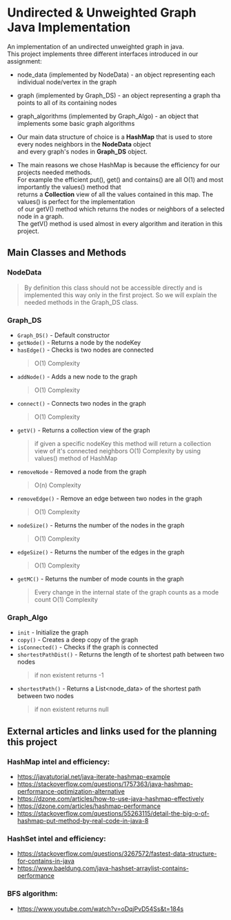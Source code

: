 # Undirected & Unweighted Graph Java Implementation
  
An implementation of an undirected unweighted graph in java.  
This project implements three different interfaces introduced in our assignment:  
  
- node_data (implemented by NodeData) - an object representing each individual node/vertex in the graph  
- graph (implemented by Graph_DS) - an object representing a graph tha points to all of its containing nodes  
- graph_algorithms (implemented by Graph_Algo) - an object that implements some basic graph algorithms  
  
- Our main data structure of choice is a **HashMap** that is used to store every nodes neighbors in the **NodeData** object  
and every graph's nodes in **Graph_DS** object.  
  
- The main reasons we chose HashMap is because the efficiency for our projects needed methods.  
For example the efficient put(), get() and contains() are all O(1) and most importantly the values() method that  
returns a **Collection** view of all the values contained in this map. The values() is perfect for the implementation  
of our getV() method which returns the nodes or neighbors of a selected node in a graph.  
The getV() method is used almost in every algorithm and iteration in this project.  
  
## Main Classes and Methods  
### NodeData  
> By definition this class should not be accessible directly and is implemented this way only in the first project. So we will explain the needed methods in the Graph_DS class. 
  
### Graph_DS
- `Graph_DS()` - Default constructor
- `getNode()` - Returns a node by the nodeKey
- `hasEdge()` - Checks is two nodes are connected
  > O(1) Complexity
- `addNode()` - Adds a new node to the graph
  > O(1) Complexity
- `connect()` - Connects two nodes in the graph
  > O(1) Complexity
- `getV()` - Returns a collection view of the graph
  > if given a specific nodeKey this method will return a collection view of it's connected neighbors
  > O(1) Complexity by using values() method of HashMap
- `removeNode` - Removed a node from the graph
  > O(n) Complexity
- `removeEdge()` - Remove an edge between two nodes in the graph
  > O(1) Complexity
- `nodeSize()` - Returns the number of the nodes in the graph
  > O(1) Complexity
- `edgeSize()` - Returns the number of the edges in the graph
  > O(1) Complexity
- `getMC()` - Returns the number of mode counts in the graph
  > Every change in the internal state of the graph counts as a mode count
  > O(1) Complexity

### Graph_Algo
- `init` - Initialize the graph
- `copy()` - Creates a deep copy of the graph
- `isConnected()` - Checks if the graph is connected
- `shortestPathDist()` - Returns the length of te shortest path between two nodes
  > if non existent returns -1
- `shortestPath()` - Returns a List<node_data> of the shortest path between two nodes
  > if non existent returns null

## External articles and links used for the planning this project  
  
### HashMap intel and efficiency:
- https://javatutorial.net/java-iterate-hashmap-example
- https://stackoverflow.com/questions/1757363/java-hashmap-performance-optimization-alternative
- https://dzone.com/articles/how-to-use-java-hashmap-effectively
- https://dzone.com/articles/hashmap-performance
- https://stackoverflow.com/questions/55263115/detail-the-big-o-of-hashmap-put-method-by-real-code-in-java-8
  
### HashSet intel and efficiency:
- https://stackoverflow.com/questions/3267572/fastest-data-structure-for-contains-in-java
- https://www.baeldung.com/java-hashset-arraylist-contains-performance
  
### BFS algorithm:
- https://www.youtube.com/watch?v=oDqjPvD54Ss&t=184s
